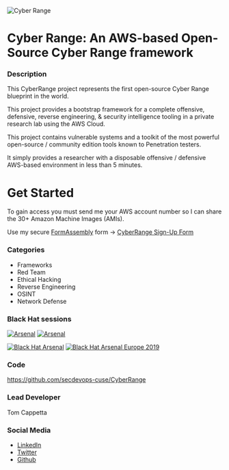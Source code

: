 ![Cyber Range](https://github.com/secdevops-cuse/CyberRange/raw/master/img/CyberRangev2_mini.png)


#  Cyber Range:  An AWS-based Open-Source Cyber Range framework

### Description

This CyberRange project represents the first open-source Cyber Range blueprint in the world.

This project provides a bootstrap framework for a complete offensive, defensive, reverse engineering, & security intelligence tooling in a private research lab using the AWS Cloud.

This project contains vulnerable systems and a toolkit of the most powerful open-source / community edition tools known to Penetration testers.

It simply provides a researcher with a disposable offensive / defensive AWS-based environment in less than 5 minutes.

# Get Started
To gain access you must send me your AWS account number so I can share the 30+ Amazon Machine Images (AMIs).  

Use my secure [FormAssembly](https://www.formassembly.com) form -> [CyberRange Sign-Up Form](https://www.tfaforms.com/4729221) 


### Categories
* Frameworks
* Red Team
* Ethical Hacking
* Reverse Engineering
* OSINT
* Network Defense

### Black Hat sessions
[![Arsenal](https://github.com/toolswatch/badges/blob/master/arsenal/usa/2011.svg)](https://www.blackhat.com/html/bh-us-11/bh-us-11-arsenal.html/)
[![Arsenal](https://github.com/secdevops-cuse/badges/blob/master/arsenal/europe/2019.svg)](https://www.blackhat.com/eu-19/arsenal/schedule/index.html#cyberrange-an-open-source-offensivedefensive-security-lab-in-aws-18229)


[![Black Hat Arsenal](https://raw.githubusercontent.com/secdevops-cuse/badges/master/arsenal/europe/2019.svg)](https://www.blackhat.com/eu-19/arsenal/schedule/index.html#cyberrange-an-open-source-offensivedefensive-security-lab-in-aws-18229)
<a href="https://www.blackhat.com/eu-19/arsenal/schedule/index.html#cyberrange-an-open-source-offensivedefensive-security-lab-in-aws-18229"><img alt="Black Hat Arsenal Europe 2019" src="https://raw.githubusercontent.com/secdevops-cuse/badges/master/arsenal/europe/2019.svg" /></a>

### Code
https://github.com/secdevops-cuse/CyberRange

### Lead Developer
Tom Cappetta

### Social Media
* [LinkedIn](https://www.linkedin.com/in/thomascappetta/)
* [Twitter](https://twitter.com/cappetta72)
* [Github](https://github.com/cappetta)
